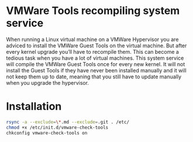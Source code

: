 # VMWare Tools recompiling system service
When running a Linux virtual machine on a VMWare Hypervisor you are adviced to install the VMWare Guest Tools on the virtual machine. But after every kernel upgrade you’ll have to recompile them. This can become a tedious task when you have a lot of virtual machines.
This system service will compile the VMWare Guest Tools once for every new kernel. It will not install the Guest Tools if they have never been installed manually and it will not keep them up to date, meaning that you still have to update manually when you upgrade the hypervisor.

# Installation
```bash
rsync -a --exclude=\*.md --exclude=.git . /etc/
chmod +x /etc/init.d/vmware-check-tools
chkconfig vmware-check-tools on
```